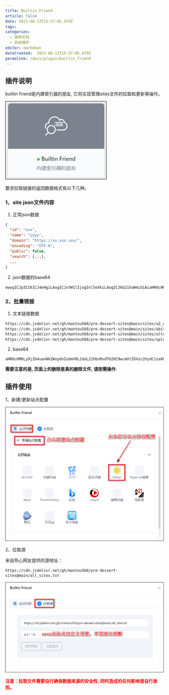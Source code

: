 ```yaml
---
title: Builtin Friend
article: false
date: 2023-08-12T15:37:05.979Z
tags:
categories: 
  - 使用文档
  - 系统插件
editor: markdown
dateCreated:  2023-08-12T15:37:05.979Z
permalink: /docs/plugin/builtin_friend
---
```


## 插件说明

builtin friend是内建索引器的朋友, 它将实现管理sites文件的拉取和更新等操作。

![0501.png](./images/0501.png)

要求拉取链接的返回数据格式有以下几种。

### 1、site json文件内容
1. 正常json数据
```json
{
  "id": "xxx",
  "name": "yyyy",
  "domain": "https://xx.xxx.xxx/",
  "encoding": "UTF-8",
  "public": false,
  "search": {...},
  ...
}
```
2. json数据的base64
```txt
ewogICJpZCI6ICJ4eHgiLAogICJuYW1lIjogInl5eXkiLAogICJkb21haW4iOiAiaHR0cHM6Ly94eC54eHgueHh4LyIsCiAgImVuY29kaW5nIjogIlVURi04IiwKICAicHVibGljIjogZmFsc2UsCiAgInNlYXJjaCI6IHsuLi59LAogIC4uLgp9
```
### 2、批量链接
1. 文本链接数据
```txt
https://cdn.jsdelivr.net/gh/mantou568/pre-dessert-sites@main/sites/u2_dmhy_org.json
https://cdn.jsdelivr.net/gh/mantou568/pre-dessert-sites@main/sites/ubits_club.json
https://cdn.jsdelivr.net/gh/mantou568/pre-dessert-sites@main/sites/ultrahd_net.json
https://cdn.jsdelivr.net/gh/mantou568/pre-dessert-sites@main/sites/uploads_ltd.json
```
2. base64
```
aHR0cHM6Ly9jZG4uanNkZWxpdnIubmV0L2doL21hbnRvdTU2OC9wcmUtZGVzc2VydC1zaXRlc0BtYWluL3NpdGVzL3UyX2RtaHlfb3JnLmpzb24KaHR0cHM6Ly9jZG4uanNkZWxpdnIubmV0L2doL21hbnRvdTU2OC9wcmUtZGVzc2VydC1zaXRlc0BtYWluL3NpdGVzL3ViaXRzX2NsdWIuanNvbgpodHRwczovL2Nkbi5qc2RlbGl2ci5uZXQvZ2gvbWFudG91NTY4L3ByZS1kZXNzZXJ0LXNpdGVzQG1haW4vc2l0ZXMvdWx0cmFoZF9uZXQuanNvbgpodHRwczovL2Nkbi5qc2RlbGl2ci5uZXQvZ2gvbWFudG91NTY4L3ByZS1kZXNzZXJ0LXNpdGVzQG1haW4vc2l0ZXMvdXBsb2Fkc19sdGQuanNvbg==
```

**需要注意的是, 页面上的删除是真的删除文件, 请按需操作.**


## 插件使用

1、新建/更新站点配置

![0502.png](./images/0502.png)

2、拉取源

来自热心网友提供的源地址：
```
https://cdn.jsdelivr.net/gh/mantou568/pre-dessert-sites@main/all_sites.txt
```

![0503.png](./images/0503.png)

**<p style="color:red">注意：拉取文件需要自行确保数据来源的安全性, 同时造成的任何影响请自行承担。</p>**